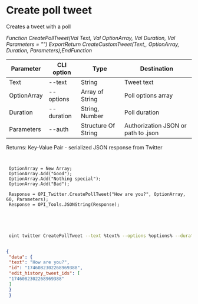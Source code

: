 ﻿---
sidebar_position: 5
---

# Create poll tweet
 Creates a tweet with a poll


*Function CreatePollTweet(Val Text, Val OptionArray, Val Duration, Val Parameters = "") ExportReturn CreateCustomTweet(Text,, OptionArray, Duration, Parameters);EndFunction*

 | Parameter | CLI option | Type | Destination |
 |-|-|-|-|
 | Text | --text | String | Tweet text |
 | OptionArray | --options | Array of String | Poll options array |
 | Duration | --duration | String, Number | Poll duration |
 | Parameters | --auth | Structure Of String | Authorization JSON or path to .json |

 
 Returns: Key-Value Pair - serialized JSON response from Twitter

```bsl title="Code example"
	
 
 OptionArray = New Array;
 OptionArray.Add("Good");
 OptionArray.Add("Nothing special");
 OptionArray.Add("Bad");
 
 Response = OPI_Twitter.CreatePollTweet("How are you?", OptionArray, 60, Parameters);
 Response = OPI_Tools.JSONString(Response);
 

	
```

```sh title="CLI command example"
 
 oint twitter CreatePollTweet --text %text% --options %options% --duration %duration% --auth %auth%


```


```json title="Result"

{
 "data": {
 "text": "How are you?",
 "id": "1746082302268969388",
 "edit_history_tweet_ids": [
 "1746082302268969388"
 ]
 }
 }

```
